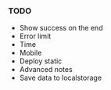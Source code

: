 ### TODO

- Show success on the end
- Error limit
- Time
- Mobile
- Deploy static
- Advanced notes
- Save data to localstorage
